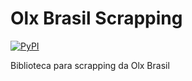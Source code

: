 # Olx Brasil Scrapping
[![PyPI](https://img.shields.io/pypi/v/olxbrasil.svg)](https://pypi.python.org/pypi/olxbrasil)

Biblioteca para scrapping da Olx Brasil
